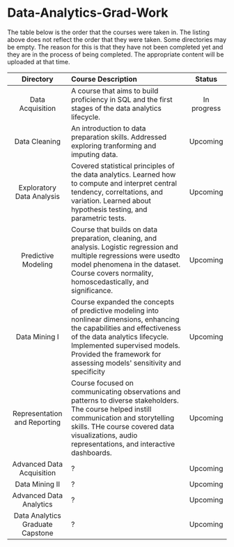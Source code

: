 # Data-Analytics-Grad-Work

The table below is the order that the courses were taken in.  The listing above does not reflect the order that they were taken.  Some directories may be empty.  The reason for this is that they have not been completed yet and they are in the process of being completed.  The appropriate content will be uploaded at that time.

**Directory**|**Course Description**| Status
|:-----:|:-----| :-----: |
Data Acquisition | A course that aims to build proficiency in SQL and the first stages of the data analytics lifecycle.| In progress
Data Cleaning |  An introduction  to data preparation skills.  Addressed exploring tranforming and imputing data.| Upcoming
Exploratory Data Analysis | Covered statistical principles of the data analytics.  Learned how to compute and interpret central tendency, correltations, and variation. Learned about hypothesis testing, and parametric tests. | Upcoming
Predictive Modeling| Course that builds on data preparation, cleaning, and analysis. Logistic regression and multiple regressions were usedto model phenomena in the dataset.  Course covers normality, homoscedastically, and significance.| Upcoming
Data Mining I | Course expanded the concepts of predictive modeling into nonlinear dimensions, enhancing the capabilities and effectiveness of the data analytics lifecycle. Implemented supervised models.  Provided the framework for assessing models' sensitivity and specificity | Upcoming
Representation and Reporting | Course focused  on communicating observations and patterns to diverse stakeholders. The course helped instill communication and storytelling skills. THe course covered data visualizations, audio representations, and interactive dashboards.  | Upcoming
Advanced Data Acquisition | ? | Upcoming
Data Mining II | ? | Upcoming
Advanced Data Analytics | ? | Upcoming
Data Analytics Graduate Capstone | ? | Upcoming
